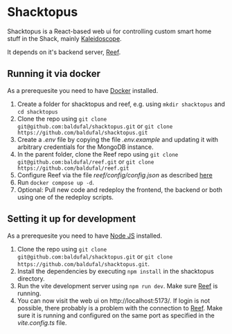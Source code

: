 # Shacktopus

Shacktopus is a React-based web ui for controlling custom smart home stuff in the Shack, mainly [Kaleidoscope](https://github.com/mrd0ll4r/kaleidoscope).

It depends on it's backend server, [Reef](https://github.com/baldufal/reef).

## Running it via docker

As a prerequesite you need to have [Docker](https://www.docker.com/) installed.

1. Create a folder for shacktopus and reef, e.g. using `mkdir shacktopus` and `cd shacktopus`
2. Clone the repo using `git clone git@github.com:baldufal/shacktopus.git` or `git clone https://github.com/baldufal/shacktopus.git`
3. Create a *.env* file by copying the file *.env.example* and updating it with arbitrary credentials for the MongoDB instance.
4. In the parent folder, clone the Reef repo using `git clone git@github.com:baldufal/reef.git` or `git clone https://github.com/baldufal/reef.git`
5. Configure Reef via the file *reef/config/config.json* as described [here](https://github.com/baldufal/reef)
6. Run `docker compose up -d`.
7. Optional: Pull new code and redeploy the frontend, the backend or both using one of the redeploy scripts.

## Setting it up for development

As a prerequesite you need to have [Node JS](https://nodejs.org/) installed.

1. Clone the repo using `git clone git@github.com:baldufal/shacktopus.git` or `git clone https://github.com/baldufal/shacktopus.git`.
2. Install the dependencies by executing `npm install` in the shacktopus directory.
3. Run the vite development server using `npm run dev`. Make sure [Reef](https://github.com/baldufal/reef) is running.
4. You can now visit the web ui on http://localhost:5173/. If login is not possible, there probably is a problem with the connection to [Reef](https://github.com/baldufal/reef). Make sure it is running and configured on the same port as specified in the *vite.config.ts* file.
